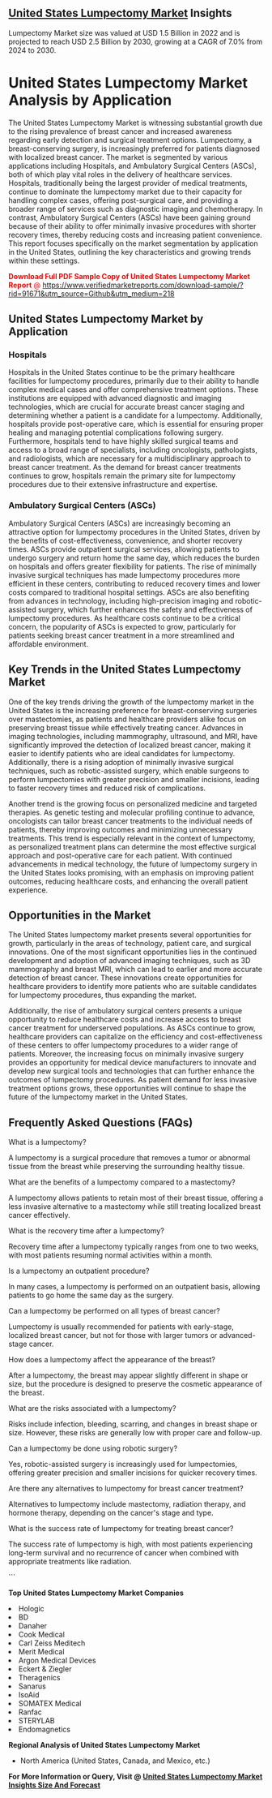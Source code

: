 <h2><a href="https://www.verifiedmarketreports.com/download-sample/?rid=91671&amp;utm_source=Github&amp;utm_medium=218" target="_blank">United States Lumpectomy Market</a> Insights</h2><p>Lumpectomy Market size was valued at USD 1.5 Billion in 2022 and is projected to reach USD 2.5 Billion by 2030, growing at a CAGR of 7.0% from 2024 to 2030.</p><p> <h1>United States Lumpectomy Market Analysis by Application</h1> <p>The United States Lumpectomy Market is witnessing substantial growth due to the rising prevalence of breast cancer and increased awareness regarding early detection and surgical treatment options. Lumpectomy, a breast-conserving surgery, is increasingly preferred for patients diagnosed with localized breast cancer. The market is segmented by various applications including Hospitals, and Ambulatory Surgical Centers (ASCs), both of which play vital roles in the delivery of healthcare services. Hospitals, traditionally being the largest provider of medical treatments, continue to dominate the lumpectomy market due to their capacity for handling complex cases, offering post-surgical care, and providing a broader range of services such as diagnostic imaging and chemotherapy. In contrast, Ambulatory Surgical Centers (ASCs) have been gaining ground because of their ability to offer minimally invasive procedures with shorter recovery times, thereby reducing costs and increasing patient convenience. This report focuses specifically on the market segmentation by application in the United States, outlining the key characteristics and growing trends within these settings. <p><span class=""><span style="color: #ff0000;"><strong>Download Full PDF Sample Copy of United States Lumpectomy Market Report</strong> @ </span><a href="https://www.verifiedmarketreports.com/download-sample/?rid=91671&amp;utm_source=Github&amp;utm_medium=218" target="_blank">https://www.verifiedmarketreports.com/download-sample/?rid=91671&amp;utm_source=Github&amp;utm_medium=218</a></span></p></p> <h2>United States Lumpectomy Market by Application</h2> <h3>Hospitals</h3> <p>Hospitals in the United States continue to be the primary healthcare facilities for lumpectomy procedures, primarily due to their ability to handle complex medical cases and offer comprehensive treatment options. These institutions are equipped with advanced diagnostic and imaging technologies, which are crucial for accurate breast cancer staging and determining whether a patient is a candidate for a lumpectomy. Additionally, hospitals provide post-operative care, which is essential for ensuring proper healing and managing potential complications following surgery. Furthermore, hospitals tend to have highly skilled surgical teams and access to a broad range of specialists, including oncologists, pathologists, and radiologists, which are necessary for a multidisciplinary approach to breast cancer treatment. As the demand for breast cancer treatments continues to grow, hospitals remain the primary site for lumpectomy procedures due to their extensive infrastructure and expertise.</p> <h3>Ambulatory Surgical Centers (ASCs)</h3> <p>Ambulatory Surgical Centers (ASCs) are increasingly becoming an attractive option for lumpectomy procedures in the United States, driven by the benefits of cost-effectiveness, convenience, and shorter recovery times. ASCs provide outpatient surgical services, allowing patients to undergo surgery and return home the same day, which reduces the burden on hospitals and offers greater flexibility for patients. The rise of minimally invasive surgical techniques has made lumpectomy procedures more efficient in these centers, contributing to reduced recovery times and lower costs compared to traditional hospital settings. ASCs are also benefiting from advances in technology, including high-precision imaging and robotic-assisted surgery, which further enhances the safety and effectiveness of lumpectomy procedures. As healthcare costs continue to be a critical concern, the popularity of ASCs is expected to grow, particularly for patients seeking breast cancer treatment in a more streamlined and affordable environment.</p> <h2>Key Trends in the United States Lumpectomy Market</h2> <p>One of the key trends driving the growth of the lumpectomy market in the United States is the increasing preference for breast-conserving surgeries over mastectomies, as patients and healthcare providers alike focus on preserving breast tissue while effectively treating cancer. Advances in imaging technologies, including mammography, ultrasound, and MRI, have significantly improved the detection of localized breast cancer, making it easier to identify patients who are ideal candidates for lumpectomy. Additionally, there is a rising adoption of minimally invasive surgical techniques, such as robotic-assisted surgery, which enable surgeons to perform lumpectomies with greater precision and smaller incisions, leading to faster recovery times and reduced risk of complications.</p> <p>Another trend is the growing focus on personalized medicine and targeted therapies. As genetic testing and molecular profiling continue to advance, oncologists can tailor breast cancer treatments to the individual needs of patients, thereby improving outcomes and minimizing unnecessary treatments. This trend is especially relevant in the context of lumpectomy, as personalized treatment plans can determine the most effective surgical approach and post-operative care for each patient. With continued advancements in medical technology, the future of lumpectomy surgery in the United States looks promising, with an emphasis on improving patient outcomes, reducing healthcare costs, and enhancing the overall patient experience.</p> <h2>Opportunities in the Market</h2> <p>The United States lumpectomy market presents several opportunities for growth, particularly in the areas of technology, patient care, and surgical innovations. One of the most significant opportunities lies in the continued development and adoption of advanced imaging techniques, such as 3D mammography and breast MRI, which can lead to earlier and more accurate detection of breast cancer. These innovations create opportunities for healthcare providers to identify more patients who are suitable candidates for lumpectomy procedures, thus expanding the market.</p> <p>Additionally, the rise of ambulatory surgical centers presents a unique opportunity to reduce healthcare costs and increase access to breast cancer treatment for underserved populations. As ASCs continue to grow, healthcare providers can capitalize on the efficiency and cost-effectiveness of these centers to offer lumpectomy procedures to a wider range of patients. Moreover, the increasing focus on minimally invasive surgery provides an opportunity for medical device manufacturers to innovate and develop new surgical tools and technologies that can further enhance the outcomes of lumpectomy procedures. As patient demand for less invasive treatment options grows, these opportunities will continue to shape the future of the lumpectomy market in the United States.</p> <h2>Frequently Asked Questions (FAQs)</h2> <p>What is a lumpectomy?</p> <p>A lumpectomy is a surgical procedure that removes a tumor or abnormal tissue from the breast while preserving the surrounding healthy tissue.</p> <p>What are the benefits of a lumpectomy compared to a mastectomy?</p> <p>A lumpectomy allows patients to retain most of their breast tissue, offering a less invasive alternative to a mastectomy while still treating localized breast cancer effectively.</p> <p>What is the recovery time after a lumpectomy?</p> <p>Recovery time after a lumpectomy typically ranges from one to two weeks, with most patients resuming normal activities within a month.</p> <p>Is a lumpectomy an outpatient procedure?</p> <p>In many cases, a lumpectomy is performed on an outpatient basis, allowing patients to go home the same day as the surgery.</p> <p>Can a lumpectomy be performed on all types of breast cancer?</p> <p>Lumpectomy is usually recommended for patients with early-stage, localized breast cancer, but not for those with larger tumors or advanced-stage cancer.</p> <p>How does a lumpectomy affect the appearance of the breast?</p> <p>After a lumpectomy, the breast may appear slightly different in shape or size, but the procedure is designed to preserve the cosmetic appearance of the breast.</p> <p>What are the risks associated with a lumpectomy?</p> <p>Risks include infection, bleeding, scarring, and changes in breast shape or size. However, these risks are generally low with proper care and follow-up.</p> <p>Can a lumpectomy be done using robotic surgery?</p> <p>Yes, robotic-assisted surgery is increasingly used for lumpectomies, offering greater precision and smaller incisions for quicker recovery times.</p> <p>Are there any alternatives to lumpectomy for breast cancer treatment?</p> <p>Alternatives to lumpectomy include mastectomy, radiation therapy, and hormone therapy, depending on the cancer's stage and type.</p> <p>What is the success rate of lumpectomy for treating breast cancer?</p> <p>The success rate of lumpectomy is high, with most patients experiencing long-term survival and no recurrence of cancer when combined with appropriate treatments like radiation.</p> ```</p><p><strong>Top United States Lumpectomy Market Companies</strong></p><div data-test-id=""><p><li>Hologic</li><li> BD</li><li> Danaher</li><li> Cook Medical</li><li> Carl Zeiss Meditech</li><li> Merit Medical</li><li> Argon Medical Devices</li><li> Eckert & Ziegler</li><li> Theragenics</li><li> Sanarus</li><li> IsoAid</li><li> SOMATEX Medical</li><li> Ranfac</li><li> STERYLAB</li><li> Endomagnetics</li></p><div><strong>Regional Analysis of&nbsp;United States Lumpectomy Market</strong></div><ul><li dir="ltr"><p dir="ltr">North America&nbsp;(United States, Canada, and Mexico, etc.)</p></li></ul><p><strong>For More Information or Query, Visit @&nbsp;</strong><strong><a href="https://www.verifiedmarketreports.com/product/global-lumpectomy-market-growth-status-and-outlook-2019-2024/?utm_source=Github&amp;utm_medium=218" target="_blank">United States Lumpectomy Market Insights Size And Forecast</a></strong></p></div>
